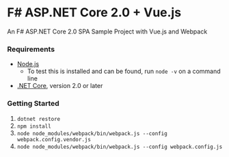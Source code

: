 # F# ASP.NET Core 2.0 + Vue.js
An F# ASP.NET Core 2.0 SPA Sample Project with Vue.js and Webpack

### Requirements

* [Node.js](https://nodejs.org/en/)
  * To test this is installed and can be found, run `node -v` on a command line
* [.NET Core](https://dot.net), version 2.0 or later

### Getting Started

1. `dotnet restore`
2. `npm install`
3. `node node_modules/webpack/bin/webpack.js --config webpack.config.vendor.js`
4. `node node_modules/webpack/bin/webpack.js --config webpack.config.js`